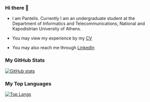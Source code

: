 ### Hi there 👋

<!--
**pantmal/pantmal** is a ✨ _special_ ✨ repository because its `README.md` (this file) appears on your GitHub profile.

Here are some ideas to get you started:

- 🔭 I’m currently working on ...
- 🌱 I’m currently learning ...
- 👯 I’m looking to collaborate on ...
- 🤔 I’m looking for help with ...
- 💬 Ask me about ...
- 📫 How to reach me: ...
- 😄 Pronouns: ...
- ⚡ Fun fact: ...
-->

- I am Pantelis. Currently I am an undergraduate student at the Department of Informatics and Telecommunications, National and Kapodistrian University of Athens.

- You may view my experience by my [CV](https://drive.google.com/file/d/1b0NkGCVH48u5bDwZ859UOA0dt5_igXwZ/view?usp=sharing)

- You may also reach me through [LinkedIn](https://www.linkedin.com/in/pantelis-malekas-922b9b221/)

### My GitHub Stats 

[![GitHub stats](https://github-readme-stats.vercel.app/api?username=pantmal&theme=darcula&show_icons=true&include_all_commits&true&count_private=true&disable_animations=true)](https://github.com/pantmal/pantmal)

### My Top Languages

[![Top Langs](https://github-readme-stats.vercel.app/api/top-langs/?username=pantmal&layout=compact&theme=chartreuse-dark&exclude_repo=Computer-Security-Pen-Testing,AI-2-Projects,Data-Mining-2,Data-Mining-1&langs_count=10)](https://github.com/pantmal/pantmal)
